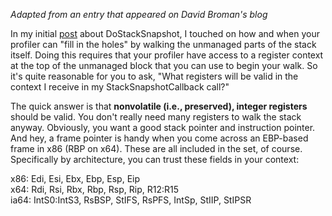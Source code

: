 *Adapted from an entry that appeared on David Broman's blog*


In my initial [post](http://blogs.msdn.com/davbr/archive/2005/10/06/478006.aspx) about DoStackSnapshot, I touched on how and when your profiler can "fill in the holes" by walking the unmanaged parts of the stack itself.  Doing this requires that your profiler have access to a register context at the top of the unmanaged block that you can use to begin your walk.  So it's quite reasonable for you to ask, "What registers will be valid in the context I receive in my StackSnapshotCallback call?"

The quick answer is that **nonvolatile (i.e., preserved), integer registers** should be valid.  You don't really need many registers to walk the stack anyway.  Obviously, you want a good stack pointer and instruction pointer.  And hey, a frame pointer is handy when you come across an EBP-based frame in x86 (RBP on x64).  These are all included in the set, of course.  Specifically by architecture, you can trust these fields in your context:

x86: Edi, Esi, Ebx, Ebp, Esp, Eip  
x64: Rdi, Rsi, Rbx, Rbp, Rsp, Rip, R12:R15  
ia64: IntS0:IntS3, RsBSP, StIFS, RsPFS, IntSp, StIIP, StIPSR

 

